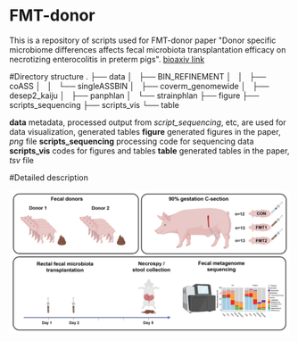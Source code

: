 # FMT-donor
This is a repository of scripts used for FMT-donor paper "Donor specific microbiome differences affects fecal microbiota transplantation efficacy on necrotizing enterocolitis in preterm pigs". [bioaxiv link](XXXX)

#Directory structure
.
├── data
│   ├── BIN_REFINEMENT
│   │   ├── coASS
│   │   └── singleASSBIN
│   ├── coverm_genomewide
│   ├── desep2_kaiju
│   ├── panphlan
│   └── strainphlan
├── figure
├── scripts_sequencing
├── scripts_vis
└── table

**data** metadata, processed output from *script_sequencing*, etc, are used for data visualization, generated tables
**figure** generated figures in the paper, *png* file
**scripts_sequencing** processing code for sequencing data
**scripts_vis** codes for figures and tables
**table** generated tables in the paper, *tsv* file

#Detailed description

![Figure 1](/figure/figure_1.png)


